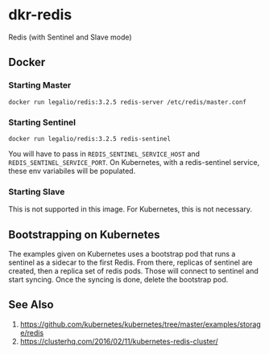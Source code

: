 # dkr-redis
Redis (with Sentinel and Slave mode)

## Docker

### Starting Master

```
docker run legalio/redis:3.2.5 redis-server /etc/redis/master.conf
```

### Starting Sentinel

```
docker run legalio/redis:3.2.5 redis-sentinel
```

You will have to pass in `REDIS_SENTINEL_SERVICE_HOST` and `REDIS_SENTINEL_SERVICE_PORT`. On
Kubernetes, with a redis-sentinel service, these env variabiles will be populated.

### Starting Slave

This is not supported in this image. For Kubernetes, this is not necessary.

## Bootstrapping on Kubernetes

The examples given on Kubernetes uses a bootstrap pod that runs a sentinel as
a sidecar to the first Redis. From there, replicas of sentinel are created,
then a replica set of redis pods. Those will connect to sentinel and start
syncing. Once the syncing is done, delete the bootstrap pod.

## See Also

  1. https://github.com/kubernetes/kubernetes/tree/master/examples/storage/redis
  2. https://clusterhq.com/2016/02/11/kubernetes-redis-cluster/
